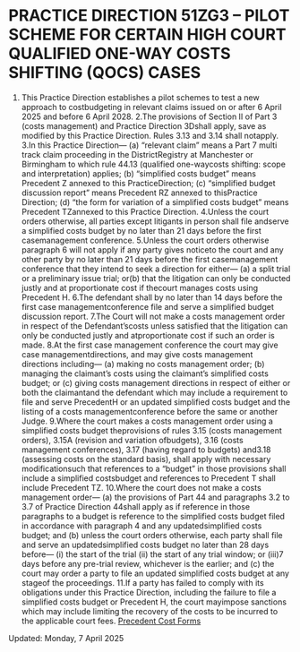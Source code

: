 # PRACTICE DIRECTION 51ZG3 – PILOT SCHEME FOR CERTAIN HIGH COURT QUALIFIED ONE-WAY COSTS SHIFTING (QOCS) CASES 
1. This Practice Direction establishes a pilot schemes to test a new approach to costbudgeting in relevant claims issued on or after 6 April 2025 and before 6 April 2028.
2.The provisions of Section II of Part 3 (costs management) and Practice Direction 3Dshall apply, save as modified by this Practice Direction. Rules 3.13 and 3.14 shall notapply.
3.In this Practice Direction—
(a) “relevant claim” means a Part 7 multi track claim proceeding in the DistrictRegistry at Manchester or Birmingham to which rule 44.13 (qualified one-waycosts shifting: scope and interpretation) applies;
(b) “simplified costs budget” means Precedent Z annexed to this PracticeDirection;
(c) “simplified budget discussion report” means Precedent RZ annexed to thisPractice Direction;
(d) “the form for variation of a simplified costs budget” means Precedent TZannexed to this Practice Direction.
4.Unless the court orders otherwise, all parties except litigants in person shall file andserve a simplified costs budget by no later than 21 days before the first casemanagement conference. 
5.Unless the court orders otherwise paragraph 6 will not apply if any party gives noticeto the court and any other party by no later than 21 days before the first casemanagement conference that they intend to seek a direction for either—
(a) a split trial or a preliminary issue trial; or(b) that the litigation can only be conducted justly and at proportionate cost if thecourt manages costs using Precedent H.
6.The defendant shall by no later than 14 days before the first case managementconference file and serve a simplified budget discussion report.
7.The Court will not make a costs management order in respect of the Defendant’scosts unless satisfied that the litigation can only be conducted justly and atproportionate cost if such an order is made.
8.At the first case management conference the court may give case managementdirections, and may give costs management directions including—
(a) making no costs management order;
(b) managing the claimant’s costs using the claimant’s simplified costs budget; or
(c) giving costs management directions in respect of either or both the claimantand the defendant which may include a requirement to file and serve PrecedentH or an updated simplified costs budget and the listing of a costs managementconference before the same or another Judge.
9.Where the court makes a costs management order using a simplified costs budget theprovisions of rules 3.15 (costs management orders), 3.15A (revision and variation ofbudgets), 3.16 (costs management conferences), 3.17 (having regard to budgets) and3.18 (assessing costs on the standard basis), shall apply with necessary modificationsuch that references to a “budget” in those provisions shall include a simplified costsbudget and references to Precedent T shall include Precedent TZ.
10.Where the court does not make a costs management order—
(a) the provisions of Part 44 and paragraphs 3.2 to 3.7 of Practice Direction 44shall apply as if reference in those paragraphs to a budget is reference to the simplified costs budget filed in accordance with paragraph 4 and any updatedsimplified costs budget; and
(b) unless the court orders otherwise, each party shall file and serve an updatedsimplified costs budget no later than 28 days before—
(i) the start of the trial
(ii) the start of any trial window; or
(iii)7 days before any pre-trial review, whichever is the earlier; and
(c) the court may order a party to file an updated simplified costs budget at any stageof the proceedings.
11.If a party has failed to comply with its obligations under this Practice Direction, including the failure to file a simplified costs budget or Precedent H, the court mayimpose sanctions which may include limiting the recovery of the costs to be incurred to the applicable court fees.
[Precedent Cost Forms](https://www.justice.gov.uk/courts/procedure-rules/civil/forms/precedent-cost-forms)

Updated: Monday, 7 April 2025
